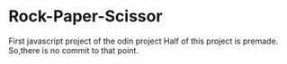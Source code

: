 # Rock-Paper-Scissor
First javascript project of the odin project
Half of this project is premade. So,there is no commit to that point.
